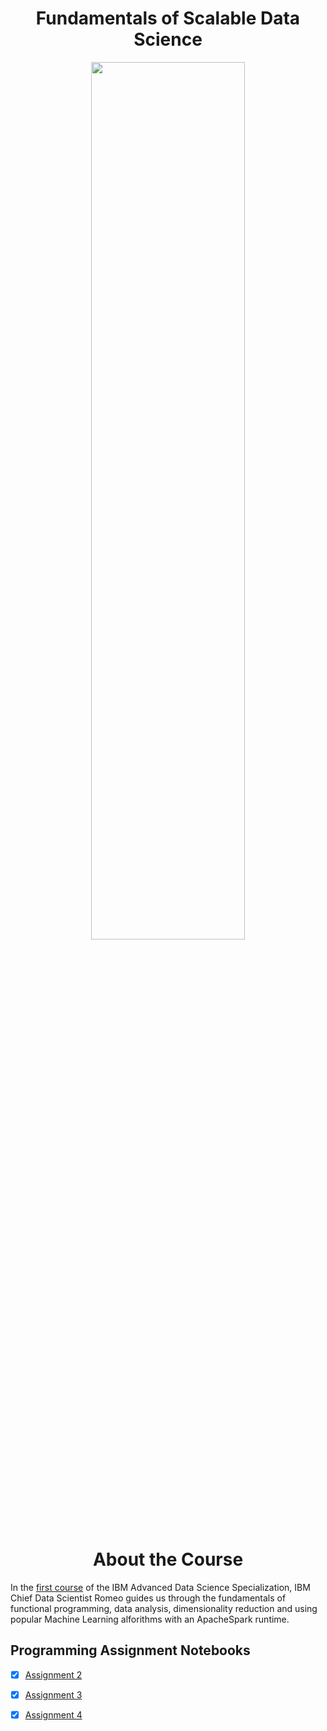 <h1 align="center">Fundamentals of Scalable Data Science</h1>


<p align="center">
<img src="" width="70%" height="60%">
</p>

<h1 align="center">About the Course</h1>

In the [first course]() of the IBM Advanced Data Science Specialization, IBM Chief Data Scientist Romeo guides us through the fundamentals of functional programming, data analysis, dimensionality reduction and using popular Machine Learning alforithms with an ApacheSpark runtime.

## Programming Assignment Notebooks

- [x] [Assignment 2]()
- [x] [Assignment 3]()
- [x] [Assignment 4]()

